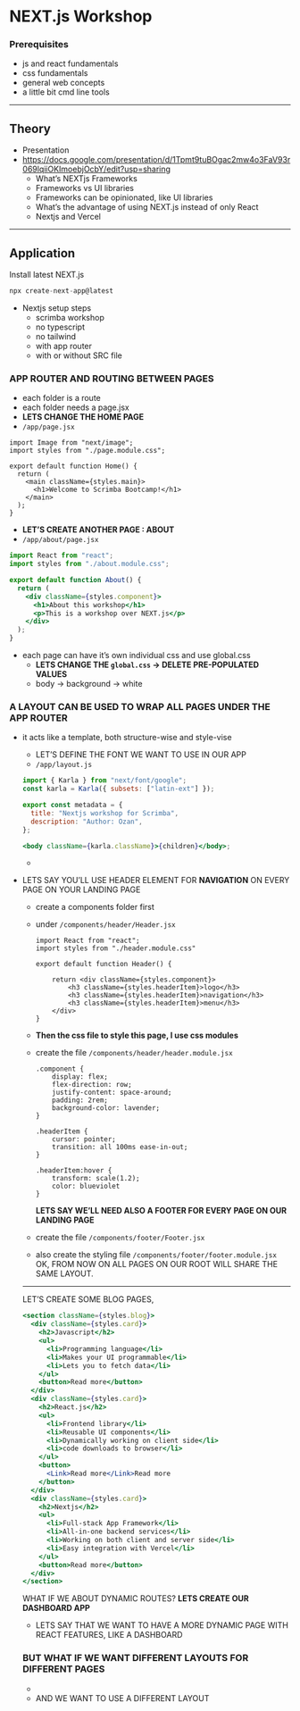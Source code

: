 # NEXT.js Workshop

### Prerequisites

- js and react fundamentals
- css fundamentals
- general web concepts
- a little bit cmd line tools

---

## Theory

- Presentation
- https://docs.google.com/presentation/d/1Tpmt9tuBOgac2mw4o3FaV93r069lqiiOKImoebjOcbY/edit?usp=sharing
  - What’s NEXTjs Frameworks
  - Frameworks vs UI libraries
  - Frameworks can be opinionated, like UI libraries
  - What’s the advantage of using NEXT.js instead of only React
  - Nextjs and Vercel

---

## Application

Install latest NEXT.js

```jsx
npx create-next-app@latest
```

- Nextjs setup steps
  - scrimba workshop
  - no typescript
  - no tailwind
  - with app router
  - with or without SRC file

### APP ROUTER AND ROUTING BETWEEN PAGES

- each folder is a route
- each folder needs a page.jsx
- **LETS CHANGE THE HOME PAGE**
- `/app/page.jsx`

```
import Image from "next/image";
import styles from "./page.module.css";

export default function Home() {
  return (
    <main className={styles.main}>
      <h1>Welcome to Scrimba Bootcamp!</h1>
    </main>
  );
}
```

- **LET’S CREATE ANOTHER PAGE : ABOUT**
- `/app/about/page.jsx`

```jsx
import React from "react";
import styles from "./about.module.css";

export default function About() {
  return (
    <div className={styles.component}>
      <h1>About this workshop</h1>
      <p>This is a workshop over NEXT.js</p>
    </div>
  );
}
```

- each page can have it’s own individual css and use global.css
  - **LETS CHANGE THE `global.css` → DELETE PRE-POPULATED VALUES**
  - body → background → white

### A LAYOUT CAN BE USED TO WRAP ALL PAGES UNDER THE APP ROUTER

- it acts like a template, both structure-wise and style-vise

  - LET’S DEFINE THE FONT WE WANT TO USE IN OUR APP
  - `/app/layout.js`

  ```jsx
  import { Karla } from "next/font/google";
  const karla = Karla({ subsets: ["latin-ext"] });

  export const metadata = {
    title: "Nextjs workshop for Scrimba",
    description: "Author: Ozan",
  };

  <body className={karla.className}>{children}</body>;
  ```

  -

- LETS SAY YOU’LL USE HEADER ELEMENT FOR **NAVIGATION** ON EVERY PAGE ON YOUR LANDING PAGE

  - create a components folder first
  - under `/components/header/Header.jsx`

    ```
    import React from "react";
    import styles from "./header.module.css"

    export default function Header() {

        return <div className={styles.component}>
            <h3 className={styles.headerItem}>logo</h3>
            <h3 className={styles.headerItem}>navigation</h3>
            <h3 className={styles.headerItem}>menu</h3>
        </div>
    }
    ```

  - **Then the css file to style this page, I use css modules**
  - create the file `/components/header/header.module.jsx`

    ```
    .component {
        display: flex;
        flex-direction: row;
        justify-content: space-around;
        padding: 2rem;
        background-color: lavender;
    }

    .headerItem {
        cursor: pointer;
        transition: all 100ms ease-in-out;
    }

    .headerItem:hover {
        transform: scale(1.2);
        color: blueviolet
    }
    ```

    **LETS SAY WE’LL NEED ALSO A FOOTER FOR EVERY PAGE ON OUR LANDING PAGE**

  - create the file `/components/footer/Footer.jsx`
  - also create the styling file `/components/footer/footer.module.jsx`
    OK, FROM NOW ON ALL PAGES ON OUR ROOT WILL SHARE THE SAME LAYOUT.

  ***

  LET’S CREATE SOME BLOG PAGES,

  ```jsx
  <section className={styles.blog}>
    <div className={styles.card}>
      <h2>Javascript</h2>
      <ul>
        <li>Programming language</li>
        <li>Makes your UI programmable</li>
        <li>Lets you to fetch data</li>
      </ul>
      <button>Read more</button>
    </div>
    <div className={styles.card}>
      <h2>React.js</h2>
      <ul>
        <li>Frontend library</li>
        <li>Reusable UI components</li>
        <li>Dynamically working on client side</li>
        <li>code downloads to browser</li>
      </ul>
      <button>
        <Link>Read more</Link>Read more
      </button>
    </div>
    <div className={styles.card}>
      <h2>Nextjs</h2>
      <ul>
        <li>Full-stack App Framework</li>
        <li>All-in-one backend services</li>
        <li>Working on both client and server side</li>
        <li>Easy integration with Vercel</li>
      </ul>
      <button>Read more</button>
    </div>
  </section>
  ```

  WHAT IF WE ABOUT DYNAMIC ROUTES?
  **LETS CREATE OUR DASHBOARD APP**

  - LETS SAY THAT WE WANT TO HAVE A MORE DYNAMIC PAGE WITH REACT FEATURES, LIKE A DASHBOARD

  ### BUT WHAT IF WE WANT DIFFERENT LAYOUTS FOR DIFFERENT PAGES

  -
  - AND WE WANT TO USE A DIFFERENT LAYOUT
